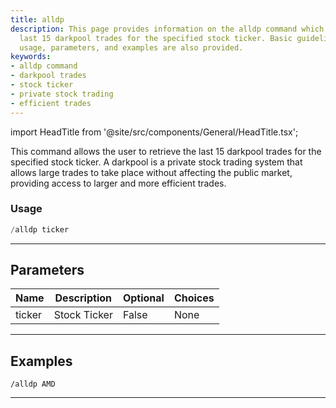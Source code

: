 ```yaml
---
title: alldp
description: This page provides information on the alldp command which retrieves the
  last 15 darkpool trades for the specified stock ticker. Basic guidelines on the
  usage, parameters, and examples are also provided.
keywords:
- alldp command
- darkpool trades
- stock ticker
- private stock trading
- efficient trades
---
```


import HeadTitle from '@site/src/components/General/HeadTitle.tsx';

<HeadTitle title="alldp - Darkpool - Telegram - Reference | OpenBB Bot Docs" />

This command allows the user to retrieve the last 15 darkpool trades for the specified stock ticker. A darkpool is a private stock trading system that allows large trades to take place without affecting the public market, providing access to larger and more efficient trades.

### Usage

```python wordwrap
/alldp ticker
```

---

## Parameters

| Name | Description | Optional | Choices |
| ---- | ----------- | -------- | ------- |
| ticker | Stock Ticker | False | None |


---

## Examples

```
/alldp AMD
```

---
